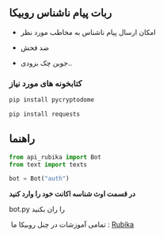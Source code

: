 ## ربات پیام ناشناس روبیکا
- امکان ارسال پیام ناشناس به مخاطب مورد نظر

- ضد فحش

- جوین چک بزودی..




### کتابخونه های مورد نیاز 
```python
pip install pycryptodome
```
```python
pip install requests
```


## راهنما

```python
from api_rubika import Bot
from text import texts

bot = Bot("auth")
```

**در قسمت اوث شناسه اکانت خود را وارد کنید**


bot.py را ران بکنید



‌‌
تمامی آموزشات در چنل روبیکا ما :
[Rubika](https://rubika.ir/Electro_bot)

